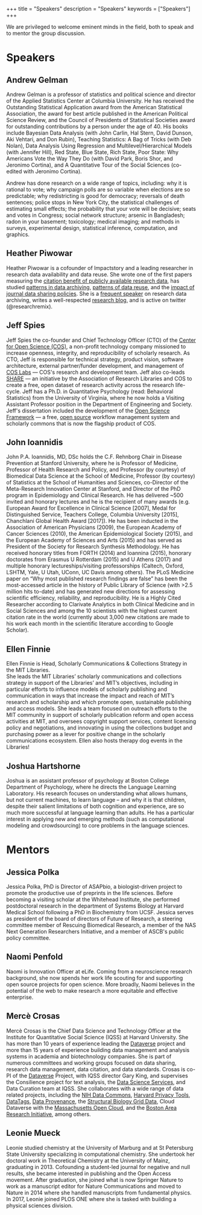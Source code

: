 +++
title = "Speakers"
description = "Speakers"
keywords = ["Speakers"]
+++

We are privileged to welcome eminent minds in the field, both to speak and to mentor the group discussion.

# Speakers

## Andrew Gelman

Andrew Gelman is a professor of statistics and political science and director of the Applied Statistics Center at Columbia University. He has received the Outstanding Statistical Application award from the American Statistical Association, the award for best article published in the American Political Science Review, and the Council of Presidents of Statistical Societies award for outstanding contributions by a person under the age of 40. His books include Bayesian Data Analysis (with John Carlin, Hal Stern, David Dunson, Aki Vehtari, and Don Rubin), Teaching Statistics: A Bag of Tricks (with Deb Nolan), Data Analysis Using Regression and Multilevel/Hierarchical Models (with Jennifer Hill), Red State, Blue State, Rich State, Poor State: Why Americans Vote the Way They Do (with David Park, Boris Shor, and Jeronimo Cortina), and A Quantitative Tour of the Social Sciences (co-edited with Jeronimo Cortina).

Andrew has done research on a wide range of topics, including: why it is rational to vote; why campaign polls are so variable when elections are so predictable; why redistricting is good for democracy; reversals of death sentences; police stops in New York City, the statistical challenges of estimating small effects; the probability that your vote will be decisive; seats and votes in Congress; social network structure; arsenic in Bangladesh; radon in your basement; toxicology; medical imaging; and methods in surveys, experimental design, statistical inference, computation, and graphics.

## Heather Piwowar

Heather Piwowar is a cofounder of Impactstory and a leading researcher in research data availability and data reuse. She wrote one of the first papers measuring the [citation benefit of publicly available research data](http://www.plosone.org/article/info:doi/10.1371/journal.pone.0000308), has studied [patterns in data archiving](http://www.plosone.org/article/info:doi/10.1371/journal.pone.0018657), [patterns of data reuse](https://peerj.com/preprints/1/), and the [impact of journal data sharing policies](http://researchremix.wordpress.com/2010/10/12/journalpolicyproposal). She is a [frequent speaker](http://www.slideshare.net/hpiwowar) on research data archiving, writes a well-respected [research blog](http://researchremix.wordpress.com/), and is active on twitter (@researchremix).

## Jeff Spies

Jeff Spies the co-founder and Chief Technology Officer (CTO) of the [Center for Open Science (COS)](http://cos.io/), a non-profit technology company missioned to increase openness, integrity, and reproducibility of scholarly research. As CTO, Jeff is responsible for technical strategy, product vision, software architecture, external partner/funder development, and management of [COS Labs](http://github.com/cos-labs) — COS's research and development team. Jeff also co-leads [SHARE](http://share-research.org/) — an initiative by the Association of Research Libraries and COS to create a free, open dataset of research activity across the research life-cycle. Jeff has a Ph.D. in Quantitative Psychology (read: Behavioral Statistics) from the University of Virginia, where he now holds a Visiting Assistant Professor position in the Department of Engineering and Society. Jeff's dissertation included the development of the [Open Science Framework](http://osf.io/) — a free, [open source](http://github.com/centerforopenscience) workflow management system and scholarly commons that is now the flagship product of COS.

## John Ioannidis

John P.A. Ioannidis, MD, DSc holds the C.F. Rehnborg Chair in Disease Prevention at Stanford University, where he is Professor of Medicine, Professor of Health Research and Policy, and Professor (by courtesy) of Biomedical Data Science at the School of Medicine, Professor (by courtesy) of Statistics at the School of Humanities and Sciences, co-Director of the Meta-Research Innovation Center at Stanford, and Director of the PhD program in Epidemiology and Clinical Research. He has delivered ~500 invited and honorary lectures and he is the recipient of many awards (e.g. European Award for Excellence in Clinical Science [2007], Medal for Distinguished Service, Teachers College, Columbia University [2015], Chanchlani Global Health Award [2017]). He has been inducted in the Association of American Physicians (2009), the European Academy of Cancer Sciences (2010), the American Epidemiological Society (2015), and the European Academy of Sciences and Arts (2015) and has served as President of the Society for Research Synthesis Methodology. He has received honorary titles from FORTH (2014) and Ioannina (2015), honorary doctorates from Erasmus U Rotterdam (2015) and U Athens (2017) and multiple honorary lectureships/visiting professorships (Caltech, Oxford, LSHTM, Yale, U Utah, UConn, UC Davis among others). The PLoS Medicine paper on “Why most published research findings are false” has been the most-accessed article in the history of Public Library of Science (with >2.5 million hits to-date) and has generated new directions for assessing scientific efficiency, reliability, and reproducibility. He is a Highly Cited Researcher according to Clarivate Analytics in both Clinical Medicine and in Social Sciences and among the 10 scientists with the highest current citation rate in the world (currently about 3,000 new citations are made to his work each month in the scientific literature according to Google Scholar).

## Ellen Finnie

Ellen Finnie is Head, Scholarly Communications & Collections Strategy in the MIT Libraries.  
She leads the MIT Libraries’ scholarly communications and collections strategy in support of the Libraries’ and MIT’s objectives, including in particular efforts to influence models of scholarly publishing and communication in ways that increase the impact and reach of MIT’s research and scholarship and which promote open, sustainable publishing and access models.  She leads a team focused on outreach efforts to the MIT community in support of scholarly publication reform and open access activities at MIT, and oversees copyright support services, content licensing policy and negotiations, and innovating in using the collections budget and purchasing power as a lever for positive change in the scholarly communications ecosystem. Ellen also hosts therapy dog events in the Libraries!

## Joshua Hartshorne

Joshua is an assistant professor of psychology at Boston College Department of Psychology, where he directs the Language Learning Laboratory. His research focuses on understanding what allows humans, but not current machines, to learn language – and why it is that children, despite their salient limitations of both cognition and experience, are so much more successful at language learning than adults. He has a particular interest in applying new and emerging methods (such as computational modeling and crowdsourcing) to core problems in the language sciences.

# Mentors

## Jessica Polka

Jessica Polka, PhD is Director of ASAPbio, a biologist-driven project to promote the productive use of preprints in the life sciences. Before becoming a visiting scholar at the Whitehead Institute, she performed postdoctoral research in the department of Systems Biology at Harvard Medical School following a PhD in Biochemistry from UCSF. Jessica serves as president of the board of directors of Future of Research, a steering committee member of Rescuing Biomedical Research, a member of the NAS Next Generation Researchers Initiative, and a member of ASCB's public policy committee.

## Naomi Penfold

Naomi is Innovation Officer at eLife. Coming from a neuroscience research background, she now spends her work life scouting for and supporting open source projects for open science. More broadly, Naomi believes in the potential of the web to make research a more equitable and effective enterprise.

## Mercè Crosas

Mercè Crosas is the Chief Data Science and Technology Officer at the Institute for Quantitative Social Science (IQSS) at Harvard University. She has more than 10 years of experience leading the [Dataverse](https://scholar.harvard.edu/mercecrosas/dataverse.org) project and more than 15 years of experience building data management and analysis systems in academia and biotechnology companies. She is part of numerous committees and working groups focused on data sharing, research data management, data citation, and data standards. Crosas is co-PI of the [Dataverse](https://scholar.harvard.edu/mercecrosas/dataverse.org) Project, with IQSS director Gary King, and supervises the Consilience project for text analysis, the [Data Science Services](http://dss.iq.harvard.edu/), and Data Curation team at IQSS. She collaborates with a wide range of data related projects, including the [NIH Data Commons](https://commonfund.nih.gov/bd2k/commons/awardees), [Harvard Privacy Tools](http://privacytools.seas.harvard.edu/), [DataTags](http://datatags.org/), [Data Provenance](http://projects.iq.harvard.edu/dataprovenance), the [Structural Biology Grid Data](https://data.sbgrid.org/), Cloud Dataverse with the [Massachusetts Open Cloud](https://info.massopencloud.org/), and the [Boston Area Research Initiative](https://www.northeastern.edu/csshresearch/bostonarearesearchinitiative/), among others.

## Leonie Mueck

Leonie studied chemistry at the University of Marburg and at St Petersburg State University specializing in computational chemistry. She undertook her doctoral work in Theoretical Chemistry at the University of Mainz, graduating in 2013. Cofounding a student-led journal for negative and null results, she became interested in publishing and the Open Access movement. After graduation, she joined what is now Springer Nature to work as a manuscript editor for Nature Communications and moved to Nature in 2014 where she handled manuscripts from fundamental physics. In 2017, Leonie joined PLOS ONE where she is tasked with building a physical sciences division.
